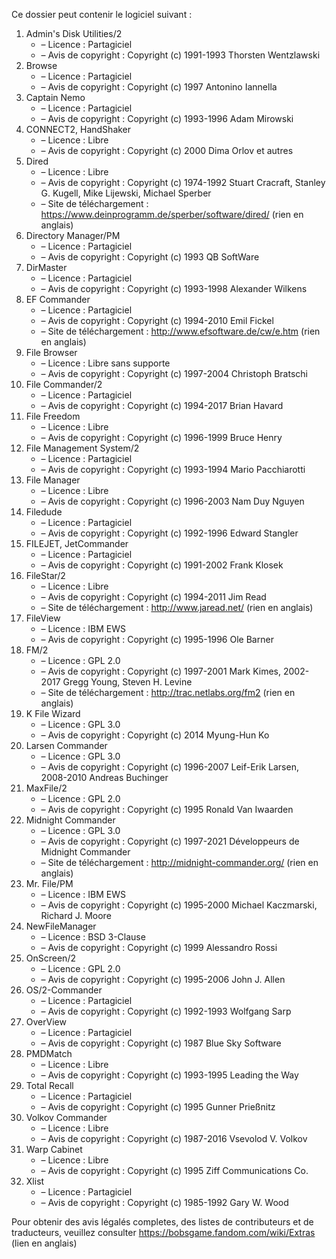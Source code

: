 ﻿Ce dossier peut contenir le logiciel suivant :

1. Admin's Disk Utilities/2
   - – Licence : Partagiciel
   - – Avis de copyright : Copyright (c) 1991-1993 Thorsten Wentzlawski
2. Browse
   - – Licence : Partagiciel
   - – Avis de copyright : Copyright (c) 1997 Antonino Iannella
3. Captain Nemo
   - – Licence : Partagiciel
   - – Avis de copyright : Copyright (c) 1993-1996 Adam Mirowski
4. CONNECT2, HandShaker
   - – Licence : Libre
   - – Avis de copyright : Copyright (c) 2000 Dima Orlov et autres
5. Dired
   - – Licence : Libre
   - – Avis de copyright : Copyright (c) 1974-1992 Stuart Cracraft, Stanley G. Kugell, Mike Lijewski, Michael Sperber
   - – Site de téléchargement : https://www.deinprogramm.de/sperber/software/dired/ (rien en anglais)
6. Directory Manager/PM
   - – Licence : Partagiciel
   - – Avis de copyright : Copyright (c) 1993 QB SoftWare
7. DirMaster
   - – Licence : Partagiciel
   - – Avis de copyright : Copyright (c) 1993-1998 Alexander Wilkens
8. EF Commander
   - – Licence : Partagiciel
   - – Avis de copyright : Copyright (c) 1994-2010 Emil Fickel
   - – Site de téléchargement : http://www.efsoftware.de/cw/e.htm (rien en anglais)
9. File Browser
   - – Licence : Libre sans supporte
   - – Avis de copyright : Copyright (c) 1997-2004 Christoph Bratschi
10. File Commander/2
    - – Licence : Partagiciel
    - – Avis de copyright : Copyright (c) 1994-2017 Brian Havard
11. File Freedom
    - – Licence : Libre
    - – Avis de copyright : Copyright (c) 1996-1999 Bruce Henry
12. File Management System/2
    - – Licence : Partagiciel
    - – Avis de copyright : Copyright (c) 1993-1994 Mario Pacchiarotti
13. File Manager
    - – Licence : Libre
    - – Avis de copyright : Copyright (c) 1996-2003 Nam Duy Nguyen
14. Filedude
    - – Licence : Partagiciel
    - – Avis de copyright : Copyright (c) 1992-1996 Edward Stangler
15. FILEJET, JetCommander
    - – Licence : Partagiciel
    - – Avis de copyright : Copyright (c) 1991-2002 Frank Klosek
16. FileStar/2
    - – Licence : Libre
    - – Avis de copyright : Copyright (c) 1994-2011 Jim Read
    - – Site de téléchargement : http://www.jaread.net/ (rien en anglais)
17. FileView
    - – Licence : IBM EWS
    - – Avis de copyright : Copyright (c) 1995-1996 Ole Barner
18. FM/2
    - – Licence : GPL 2.0
    - – Avis de copyright : Copyright (c) 1997-2001 Mark Kimes, 2002-2017 Gregg Young, Steven H. Levine
    - – Site de téléchargement : http://trac.netlabs.org/fm2 (rien en anglais)
19. K File Wizard
    - – Licence : GPL 3.0
    - – Avis de copyright : Copyright (c) 2014 Myung-Hun Ko
20. Larsen Commander
    - – Licence : GPL 3.0
    - – Avis de copyright : Copyright (c) 1996-2007 Leif-Erik Larsen, 2008-2010 Andreas Buchinger
21. MaxFile/2
    - – Licence : GPL 2.0
    - – Avis de copyright : Copyright (c) 1995 Ronald Van Iwaarden
22. Midnight Commander
    - – Licence : GPL 3.0
    - – Avis de copyright : Copyright (c) 1997-2021 Développeurs de Midnight Commander
    - – Site de téléchargement : http://midnight-commander.org/ (rien en anglais)
23. Mr. File/PM
    - – Licence : IBM EWS
    - – Avis de copyright : Copyright (c) 1995-2000 Michael Kaczmarski, Richard J. Moore
24. NewFileManager
    - – Licence : BSD 3-Clause
    - – Avis de copyright : Copyright (c) 1999 Alessandro Rossi
25. OnScreen/2
    - – Licence : GPL 2.0
    - – Avis de copyright : Copyright (c) 1995-2006 John J. Allen
26. OS/2-Commander
    - – Licence : Partagiciel
    - – Avis de copyright : Copyright (c) 1992-1993 Wolfgang Sarp
27. OverView
    - – Licence : Partagiciel
    - – Avis de copyright : Copyright (c) 1987 Blue Sky Software
28. PMDMatch
    - – Licence : Libre
    - – Avis de copyright : Copyright (c) 1993-1995 Leading the Way
29. Total Recall
    - – Licence : Partagiciel
    - – Avis de copyright : Copyright (c) 1995 Gunner Prießnitz
30. Volkov Commander
    - – Licence : Libre
    - – Avis de copyright : Copyright (c) 1987-2016 Vsevolod V. Volkov
31. Warp Cabinet
    - – Licence : Libre
    - – Avis de copyright : Copyright (c) 1995 Ziff Communications Co.
32. Xlist
    - – Licence : Partagiciel
    - – Avis de copyright : Copyright (c) 1985-1992 Gary W. Wood

Pour obtenir des avis légalés completes, des listes de contributeurs et de traducteurs, veuillez consulter https://bobsgame.fandom.com/wiki/Extras (lien en anglais)
